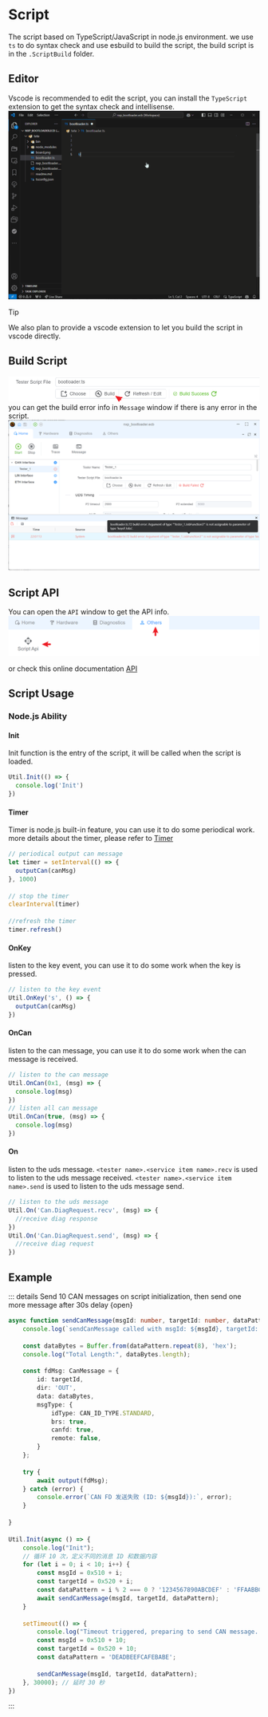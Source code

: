 # Script

The script based on TypeScript/JavaScript in node.js environment. we use `ts` to do syntax check and use esbuild to build the script, the build script is in the `.ScriptBuild` folder.

## Editor

Vscode is recommended to edit the script, you can install the `TypeScript` extension to get the syntax check and intellisense.
![alt text](script1.gif)

> [!TIP]
> We also plan to provide a vscode extension to let you build the script in vscode directly.

## Build Script

![alt text](image.png)
you can get the build error info in `Message` window if there is any error in the script.
![alt text](image-1.png)

## Script API

You can open the `API` window to get the API info.
![alt text](image-2.png)

or check this online documentation [API](https://app.whyengineer.com/scriptApi/index.html)

## Script Usage

### Node.js Ability

#### Init

Init function is the entry of the script, it will be called when the script is loaded.

```typescript
Util.Init(() => {
  console.log('Init')
})
```

#### Timer

Timer is node.js built-in feature, you can use it to do some periodical work. more details about the timer, please refer to [Timer](https://nodejs.org/api/timers.html)

```typescript
// periodical output can message
let timer = setInterval(() => {
  outputCan(canMsg)
}, 1000)

// stop the timer
clearInterval(timer)

//refresh the timer
timer.refresh()
```

#### OnKey

listen to the key event, you can use it to do some work when the key is pressed.

```typescript
// listen to the key event
Util.OnKey('s', () => {
  outputCan(canMsg)
})
```

#### OnCan

listen to the can message, you can use it to do some work when the can message is received.

```typescript
// listen to the can message
Util.OnCan(0x1, (msg) => {
  console.log(msg)
})
// listen all can message
Util.OnCan(true, (msg) => {
  console.log(msg)
})
```

#### On

listen to the uds message.
`<tester name>.<service item name>.recv` is used to listen to the uds message received.
`<tester name>.<service item name>.send` is used to listen to the uds message send.

```typescript
// listen to the uds message
Util.On('Can.DiagRequest.recv', (msg) => {
  //receive diag response
})
Util.On('Can.DiagRequest.send', (msg) => {
  //receive diag request
})
```

## Example

::: details Send 10 CAN messages on script initialization, then send one more message after 30s delay {open}

```typescript
async function sendCanMessage(msgId: number, targetId: number, dataPattern: string) {
    console.log(`sendCanMessage called with msgId: ${msgId}, targetId: ${targetId}`);

    const dataBytes = Buffer.from(dataPattern.repeat(8), 'hex');
    console.log("Total Length:", dataBytes.length);

    const fdMsg: CanMessage = {
        id: targetId,
        dir: 'OUT',
        data: dataBytes,
        msgType: {
            idType: CAN_ID_TYPE.STANDARD,
            brs: true,
            canfd: true,
            remote: false,
        }
    };

    try {
        await output(fdMsg);
    } catch (error) {
        console.error(`CAN FD 发送失败 (ID: ${msgId}):`, error);
    }

}

Util.Init(async () => {
    console.log("Init");
    // 循环 10 次，定义不同的消息 ID 和数据内容
    for (let i = 0; i < 10; i++) {
        const msgId = 0x510 + i;
        const targetId = 0x520 + i;
        const dataPattern = i % 2 === 0 ? '1234567890ABCDEF' : 'FFAABBCCDDEE5599';
        await sendCanMessage(msgId, targetId, dataPattern);
    }

    setTimeout(() => {
        console.log("Timeout triggered, preparing to send CAN message...");
        const msgId = 0x510 + 10;
        const targetId = 0x520 + 10;
        const dataPattern = 'DEADBEEFCAFEBABE';
    
        sendCanMessage(msgId, targetId, dataPattern);
    }, 30000); // 延时 30 秒
})
```

:::
